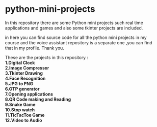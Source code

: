 # python-mini-projects
In this repository there are some Python mini projects such real time applications and games and also some tkinter projects are included.

in here you can find source code for all the python mini projects in my course and the voice assistant repository is a separate one ,you can find that in my profile.
Thank you.

These are the projects in this repository :  <br />
**1.Digital Clock  <br />
2.Image Compressor  <br />
3.Tkinter Drawing  <br /> 
4.Face Recognition  <br />
5.JPG to PNG  <br />
6.OTP generator  <br />
7.Opening applications  <br />
8.QR Code making and Reading  <br />
9.Snake Game  <br />
10.Stop watch  <br />
11.TicTacToe Game  <br />
12.Video to Audio**
